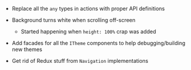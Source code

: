 * Replace all the `any` types in actions with proper API definitions

* Background turns white when scrolling off-screen  
    * Started happening when `height: 100%` crap was added

* Add facades for all the `ITheme` components to help debugging/building new themes
* Get rid of Redux stuff from `Navigation` implementations